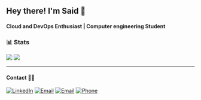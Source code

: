## Hey there! I'm Said 🙂
#### Cloud and DevOps Enthusiast | Computer engineering Student
### 📊 Stats
[![](https://komarev.com/ghpvc/?username=saidxyz&color=blue&label=Profile%20Views)](https://github.com/saidxyz/saidxyz/)
[![](https://img.shields.io/github/followers/saidxyz?label=GitHub%20Followers)](https://github.com/saidxyz)

---
#### Contact 🤝🏻
<p>
<a href="https://www.linkedin.com/in/said-nasser/"><img alt="LinkedIn" src="https://img.shields.io/badge/LinkedIn-blue?style=flat-square&logo=linkedin"></a>  
<a href="mailto:said_nasser96@hotmail.com"><img alt="Email" src="https://img.shields.io/badge/Email-said_nasser96@hotmail.com-purple?style=flat-square&logo=outlook"></a>
<a href="mailto:ssa171@uit.no"><img alt="Email" src="https://img.shields.io/badge/Email-ssa171@uit.no-blue?style=flat-square&logo=microsoft"></a>
<a href="tel:+4798810196"><img alt="Phone" src="https://img.shields.io/badge/Phone-%2B47%2098810196-white?style=flat-square&logo=phone"></a>
</p>
